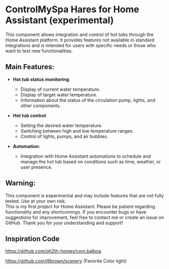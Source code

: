 # ControlMySpa Hares for Home Assistant (experimental)

This component allows integration and control of hot tubs through the Home Assistant platform. It provides features not available in standard integrations and is intended for users with specific needs or those who want to test new functionalities.

## Main Features:
- **Hot tub status monitoring**:
  - Display of current water temperature.
  - Display of target water temperature.
  - Information about the status of the circulation pump, lights, and other components.

- **Hot tub control**:
  - Setting the desired water temperature.
  - Switching between high and low temperature ranges.
  - Control of lights, pumps, and air bubbles.

- **Automation**:
  - Integration with Home Assistant automations to schedule and manage the hot tub based on conditions such as time, weather, or user presence.

## Warning:
This component is experimental and may include features that are not fully tested. Use at your own risk.  
This is my first project for Home Assistant. Please be patient regarding functionality and any shortcomings. If you encounter bugs or have suggestions for improvement, feel free to contact me or create an issue on GitHub. Thank you for your understanding and support!

## Inspiration Code
https://github.com/oh2th-homey/com.balboa 

https://github.com/j9brown/scenery (Favorite Color light)